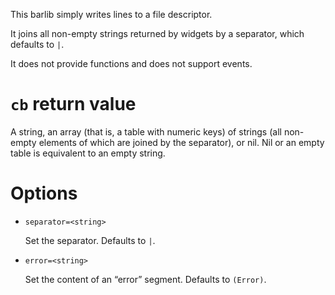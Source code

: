 This barlib simply writes lines to a file descriptor.

It joins all non-empty strings returned by widgets by a separator, which defaults to ` | `.

It does not provide functions and does not support events.

`cb` return value
===
A string, an array (that is, a table with numeric keys) of strings (all non-empty elements of which are joined by the separator), or nil. Nil or an empty table is equivalent to an empty string.

Options
===
* `separator=<string>`

  Set the separator. Defaults to ` | `.

* `error=<string>`

  Set the content of an “error” segment. Defaults to `(Error)`.
